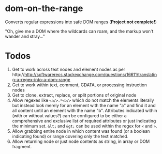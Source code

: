 # dom-on-the-range
Converts regular expressions into safe DOM ranges (**Project not complete!**)

"Oh, give me a DOM where the wildcards can roam, and the markup won't wander and stray..."

# Todos
1. Get to work across text nodes and element nodes as per http://http://softwarerecs.stackexchange.com/questions/16611/translating-a-regex-into-a-dom-range
2. Get to work within text, comment, CDATA, or processing instruction nodes
3. Get to clone, extract, replace, or split portions of original node
4. Allow regexes like `<a/>.*<b/>` which do not match the elements literally but instead look merely for an element with the name "a" and find it and all content until an element with the name "b". Attributes indicated within (with or without values?) can be configured to be either a comprehensive and exclusive list of required attributes or just indicating the minimum set. `&lt;` and `&gt;` can be used within the regex for `<` and `>`.
5. Allow grabbing entire node in which content was found (or a boolean indicating found) or range covering only the text matched.
6. Allow returning node or just node contents as string, in array or DOM fragment.
